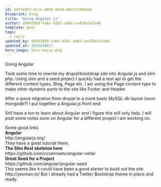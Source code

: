 ```yaml
---
id: 197fe857-dccc-4034-93e0-ddaf2c90db4e
blueprint: blog
title: 'Going Angular.js'
author: d9942950-fa6a-4191-ad8d-ce470afe5a46
template: post
tags:
  - rails
updated_by: d9942950-fa6a-4191-ad8d-ce470afe5a46
updated_at: 1655430617
hero_image: hero-messy.png
---
```

Going Angular

<p>
Took some time to rewrite my drupal/bootstrap site into Angular.js and slim php.
Using slim and a seed project I quickly had a rest api to get the different content types, Blog, Page etc.
I am using the Page content type to make other dynamic parts to the site like Footer and Header.
</p>
<p>
After a quick migration from drupal to a more basic MySQL db layout (soon mongodb?) I put together a Angular.js 
front end.</p>
<p>
Still have a ton to learn about Angular and I figure this will only help. I will post some notes soon on Angular for a different
project I am working on.
</p>
<p>
Some good links
<br>
<strong>Angular</strong>
<br>
http://angularjs.org/
<br>
They have a great tutorial there.
<br>
<strong>The Slim Rest skeleton here</strong>
<br>
https://github.com/ccoenraets/angular-cellar
<br>
<strong>Great Seed for a Project</strong>
<br>
https://github.com/angular/angular-seed

<br>
This seems like it could have been a good starter to build out the site
http://yeoman.io/
But I already had a Twitter Bootstrap theme in place and ready.